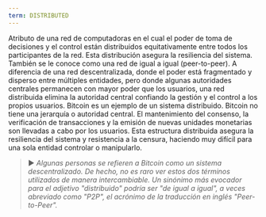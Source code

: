 ```yaml
---
term: DISTRIBUTED
---
```


Atributo de una red de computadoras en el cual el poder de toma de decisiones y el control están distribuidos equitativamente entre todos los participantes de la red. Esta distribución asegura la resiliencia del sistema. También se le conoce como una red de igual a igual (peer-to-peer). A diferencia de una red descentralizada, donde el poder está fragmentado y disperso entre múltiples entidades, pero donde algunas autoridades centrales permanecen con mayor poder que los usuarios, una red distribuida elimina la autoridad central confiando la gestión y el control a los propios usuarios. Bitcoin es un ejemplo de un sistema distribuido. Bitcoin no tiene una jerarquía o autoridad central. El mantenimiento del consenso, la verificación de transacciones y la emisión de nuevas unidades monetarias son llevadas a cabo por los usuarios. Esta estructura distribuida asegura la resiliencia del sistema y resistencia a la censura, haciendo muy difícil para una sola entidad controlar o manipularlo.

> ► *Algunas personas se refieren a Bitcoin como un sistema descentralizado. De hecho, no es raro ver estos dos términos utilizados de manera intercambiable. Un sinónimo más evocador para el adjetivo "distribuido" podría ser "de igual a igual", a veces abreviado como "P2P", el acrónimo de la traducción en inglés "Peer-to-Peer".*